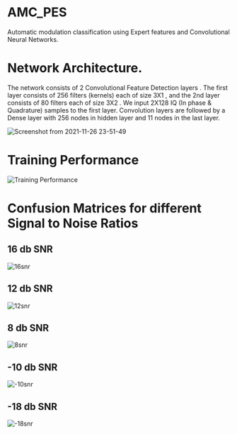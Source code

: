 # AMC_PES
Automatic modulation classification using Expert features and Convolutional Neural Networks.

# Network Architecture.
The network consists of 2 Convolutional Feature Detection layers . The first layer consists of 256 filters (kernels) each of size 3X1 , and the 2nd layer consists of 80 filters each of size 3X2 . We input 2X128 IQ (In phase & Quadrature) samples to the first layer. Convolution layers are followed by a Dense layer with 256 nodes in hidden layer and 11 nodes in the last layer. 

![Screenshot from 2021-11-26 23-51-49](https://user-images.githubusercontent.com/21309793/143619257-cec6b663-0912-4584-a295-6baa668e9dd0.png)

# Training Performance
![Training Performance](https://user-images.githubusercontent.com/21309793/143676686-8fa7cc08-cff7-4acc-bbd4-dfb34ebd72da.png)


# Confusion Matrices for different Signal to Noise Ratios
## 16 db SNR
![16snr](https://user-images.githubusercontent.com/21309793/143619307-6aa1864e-f605-4732-8859-ee08e797f0e8.png)

## 12 db SNR

![12snr](https://user-images.githubusercontent.com/21309793/143619369-e46c5f2e-28ba-4049-84ab-5dd4c0e4fe8a.png)

## 8 db SNR
![8snr](https://user-images.githubusercontent.com/21309793/143619410-c7655d85-e2a2-4df2-a700-6a626cfe1a0f.png)

## -10 db SNR
![-10snr](https://user-images.githubusercontent.com/21309793/143619490-7c6826d9-c700-446d-a1fc-ee1f6c88e243.png)


## -18 db SNR

![-18snr](https://user-images.githubusercontent.com/21309793/143619467-2d076e82-b2ae-4afc-9aaa-aff1ac3db96f.png)

